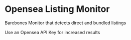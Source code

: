 # **Opensea Listing Monitor**

Barebones Monitor that detects direct and bundled listings

Use an Opensea API Key for increased results
